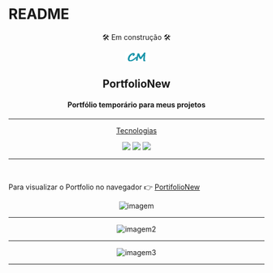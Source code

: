 
# README

<div align ="center">
🛠️ Em construção 🛠️

  ![Logo](./icones/cm.png)

  ## PortfolioNew
</div>

<div align="center">

 #### Portfólio temporário para meus projetos
</div>

---

<p align="center">  
    <a href="#Tecnologias">Tecnologias</a>  
</p>

<div align="center">
  <img src="https://img.shields.io/badge/HTML5-E34F26?style=for-the-badge&logo=html5&logoColor=white">

  <img src="https://img.shields.io/badge/CSS3-1572B6?style=for-the-badge&logo=css3&logoColor=white">

  <img src="https://img.shields.io/badge/JavaScript-323330?style=for-the-badge&logo=javascript&logoColor=F7DF1E">
</div>



---
<br>


<p>Para visualizar o Portfolio no navegador  👉
<a href="https://messiashub.github.io/PortifolioNew/" target="_blank" rel="noopener noreferrer">PortifolioNew</a></p>


<div align="center">
 <img alt="imagem" src="./gifs/Portfolio.gif" width="500px">

 ***
 <img alt="imagem2" src="./gifs/Portfolio2.gif" width="500px">

 ***

 <img alt="imagem3" src="./gifs/Mobile.gif" width="200px">
</div>



***







